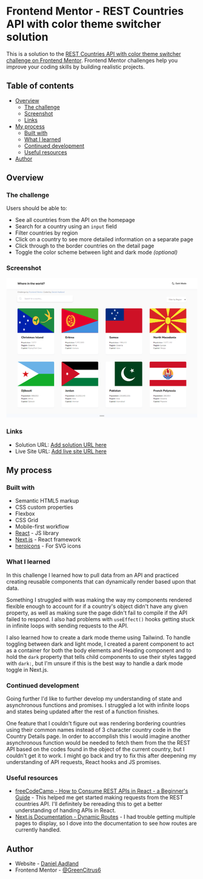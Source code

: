 # Frontend Mentor - REST Countries API with color theme switcher solution

This is a solution to the [REST Countries API with color theme switcher challenge on Frontend Mentor](https://www.frontendmentor.io/challenges/rest-countries-api-with-color-theme-switcher-5cacc469fec04111f7b848ca). Frontend Mentor challenges help you improve your coding skills by building realistic projects. 

## Table of contents

- [Overview](#overview)
  - [The challenge](#the-challenge)
  - [Screenshot](#screenshot)
  - [Links](#links)
- [My process](#my-process)
  - [Built with](#built-with)
  - [What I learned](#what-i-learned)
  - [Continued development](#continued-development)
  - [Useful resources](#useful-resources)
- [Author](#author)


## Overview

### The challenge

Users should be able to:

- See all countries from the API on the homepage
- Search for a country using an `input` field
- Filter countries by region
- Click on a country to see more detailed information on a separate page
- Click through to the border countries on the detail page
- Toggle the color scheme between light and dark mode *(optional)*

### Screenshot

![Screenshot of solution in desktop view](screenshot.png)

### Links

- Solution URL: [Add solution URL here](https://your-solution-url.com)
- Live Site URL: [Add live site URL here](https://your-live-site-url.com)

## My process

### Built with

- Semantic HTML5 markup
- CSS custom properties
- Flexbox
- CSS Grid
- Mobile-first workflow
- [React](https://reactjs.org/) - JS library
- [Next.js](https://nextjs.org/) - React framework
- [heroicons](https://heroicons.com/) - For SVG icons

### What I learned

In this challenge I learned how to pull data from an API and practiced creating reusable components that can dynamically render based upon that data.

Something I struggled with was making the way my components rendered flexible enough to account for if a country's object didn't have any given property, as well as making sure the page didn't fail to compile if the API failed to respond. I also had problems with `useEffect()` hooks getting stuck in infinite loops with sending requests to the API. 

I also learned how to create a dark mode theme using Tailwind. To handle toggling between dark and light mode, I created a parent component to act as a container for both the body elements and Heading component and to hold the `dark` property that tells child components to use their styles tagged with `dark:`, but I'm unsure if this is the best way to handle a dark mode toggle in Next.js.

### Continued development

Going further I'd like to further develop my understanding of state and asynchronous functions and promises. I struggled a lot with infinite loops and states being updated after the rest of a function finishes. 

One feature that I couldn't figure out was rendering bordering countries using their common names instead of 3 character country code in the Country Details page. In order to accomplish this I would imagine another asynchronous function would be needed to fetch them from the the REST API based on the codes found in the object of the current country, but I couldn't get it to work. I might go back and try to fix this after deepening my understanding of API requests, React hooks and JS promises.

### Useful resources

- [freeCodeCamp - How to Consume REST APIs in React - a Beginner's Guide](https://www.freecodecamp.org/news/how-to-consume-rest-apis-in-react/) - This helped me get started making requests from the REST countries API. I'll definitely be rereading this to get a better understanding of handing APIs in React.
- [Next.js Documentation - Dynamic Routes](https://nextjs.org/docs/pages/building-your-application/routing/dynamic-routes) - I had trouble getting multiple pages to display, so I dove into the documentation to see how routes are currently handled.

## Author

- Website - [Daniel Aadland](https://portfolio-website-git-main-greencitrus6s-projects.vercel.app/)
- Frontend Mentor - [@GreenCitrus6](https://www.frontendmentor.io/profile/GreenCitrus6)
